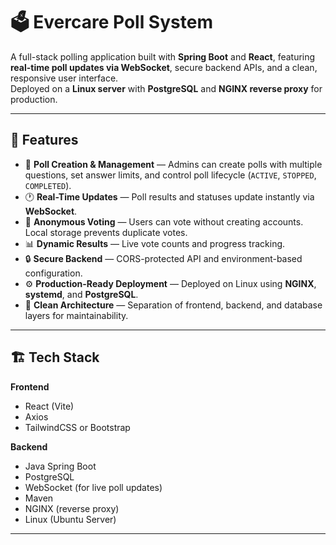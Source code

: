 # 🗳️ Evercare Poll System

A full-stack polling application built with **Spring Boot** and **React**, featuring **real-time poll updates via WebSocket**, secure backend APIs, and a clean, responsive user interface.  
Deployed on a **Linux server** with **PostgreSQL** and **NGINX reverse proxy** for production.

---

## 🚀 Features

- 🧾 **Poll Creation & Management** — Admins can create polls with multiple questions, set answer limits, and control poll lifecycle (`ACTIVE`, `STOPPED`, `COMPLETED`).  
- 🕐 **Real-Time Updates** — Poll results and statuses update instantly via **WebSocket**.  
- 🙋 **Anonymous Voting** — Users can vote without creating accounts. Local storage prevents duplicate votes.  
- 📊 **Dynamic Results** — Live vote counts and progress tracking.  
- 🔒 **Secure Backend** — CORS-protected API and environment-based configuration.  
- ⚙️ **Production-Ready Deployment** — Deployed on Linux using **NGINX**, **systemd**, and **PostgreSQL**.  
- 🧩 **Clean Architecture** — Separation of frontend, backend, and database layers for maintainability.

---

## 🏗️ Tech Stack

**Frontend**
- React (Vite)
- Axios
- TailwindCSS or Bootstrap

**Backend**
- Java Spring Boot
- PostgreSQL
- WebSocket (for live poll updates)
- Maven
- NGINX (reverse proxy)
- Linux (Ubuntu Server)

---
